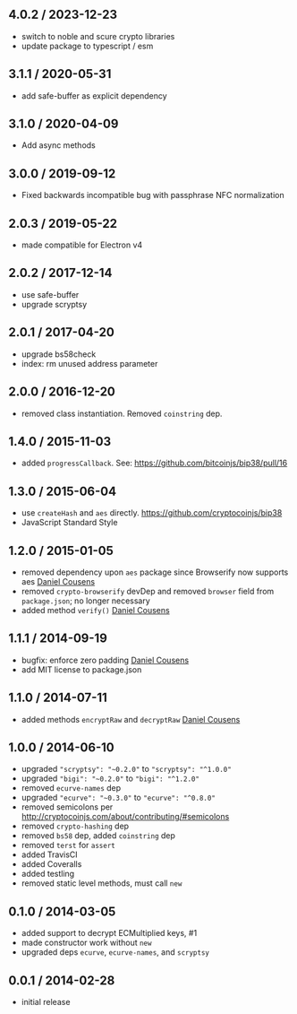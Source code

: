 4.0.2 / 2023-12-23
------------------
- switch to noble and scure crypto libraries
- update package to typescript / esm 

3.1.1 / 2020-05-31
------------------
- add safe-buffer as explicit dependency

3.1.0 / 2020-04-09
------------------
- Add async methods

3.0.0 / 2019-09-12
------------------
- Fixed backwards incompatible bug with passphrase NFC normalization

2.0.3 / 2019-05-22
------------------
- made compatible for Electron v4

2.0.2 / 2017-12-14
------------------
- use safe-buffer
- upgrade scryptsy

2.0.1 / 2017-04-20
------------------
- upgrade bs58check
- index: rm unused address parameter

2.0.0 / 2016-12-20
------------------
- removed class instantiation. Removed `coinstring` dep.

1.4.0 / 2015-11-03
------------------
- added `progressCallback`. See: https://github.com/bitcoinjs/bip38/pull/16

1.3.0 / 2015-06-04
------------------
- use `createHash` and `aes` directly. https://github.com/cryptocoinjs/bip38
- JavaScript Standard Style

1.2.0 / 2015-01-05
------------------
- removed dependency upon `aes` package since Browserify now supports aes [Daniel Cousens](https://github.com/cryptocoinjs/bip38/pull/6)
- removed `crypto-browserify` devDep and removed `browser` field from `package.json`; no longer necessary
- added method `verify()` [Daniel Cousens](https://github.com/cryptocoinjs/bip38/pull/7)

1.1.1 / 2014-09-19
------------------
- bugfix: enforce zero padding [Daniel Cousens](https://github.com/cryptocoinjs/bip38/commit/e73598d0fc1d1b3c04c132c34053e96bec6bd201)
- add MIT license to package.json

1.1.0 / 2014-07-11
------------------
- added methods `encryptRaw` and `decryptRaw` [Daniel Cousens](https://github.com/cryptocoinjs/bip38/pull/4)

1.0.0 / 2014-06-10
------------------
- upgraded `"scryptsy": "~0.2.0"` to `"scryptsy": "^1.0.0"`
- upgraded  `"bigi": "~0.2.0"` to `"bigi": "^1.2.0"`
- removed `ecurve-names` dep
- upgraded `"ecurve": "~0.3.0"` to `"ecurve": "^0.8.0"`
- removed semicolons per http://cryptocoinjs.com/about/contributing/#semicolons
- removed `crypto-hashing` dep
- removed `bs58` dep, added `coinstring` dep
- removed `terst` for `assert`
- added TravisCI
- added Coveralls
- added testling
- removed static level methods, must call `new`

0.1.0 / 2014-03-05
------------------
- added support to decrypt ECMultiplied keys, #1
- made constructor work without `new`
- upgraded deps `ecurve`, `ecurve-names`, and `scryptsy`

0.0.1 / 2014-02-28
------------------
- initial release
